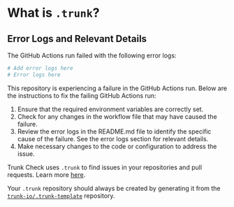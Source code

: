 # What is `.trunk`?

## Error Logs and Relevant Details

The GitHub Actions run failed with the following error logs:

```bash
# Add error logs here
# Error logs here
```

This repository is experiencing a failure in the GitHub Actions run. Below are the instructions to fix the failing GitHub Actions run:

1. Ensure that the required environment variables are correctly set.
2. Check for any changes in the workflow file that may have caused the failure.
3. Review the error logs in the README.md file to identify the specific cause of the failure.
   See the error logs section for relevant details.
4. Make necessary changes to the code or configuration to address the issue.

Trunk Check uses `.trunk` to find issues in your repositories and pull requests. Learn more
[here][check-github-integration].

Your `.trunk` repository should always be created by generating it from the
[`trunk-io/.trunk-template`](https://github.com/trunk-io/.trunk-template) repository.

[check-github-integration]: https://docs.trunk.io/docs/check-github-integration
